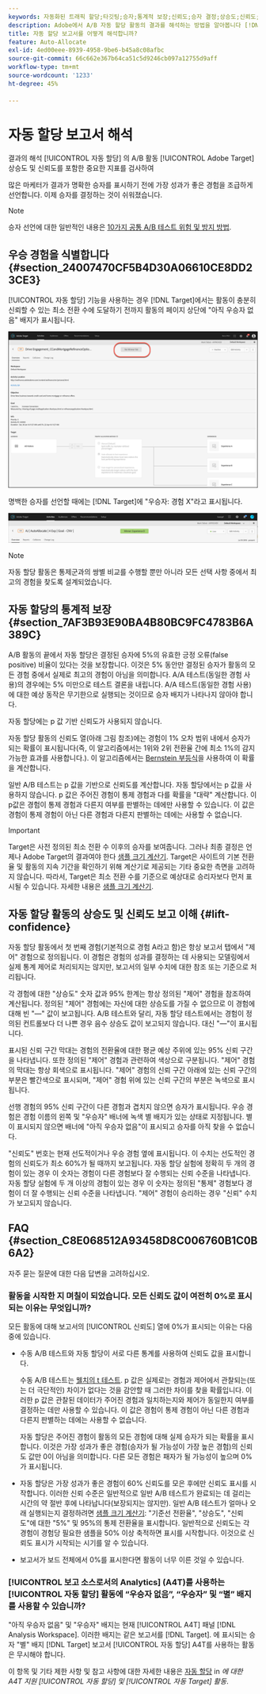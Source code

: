 ```yaml
---
keywords: 자동화된 트래픽 할당;타깃팅;승자;통계적 보장;신뢰도;승자 결정;상승도;신뢰도;기본값;기본 경험;자동 할당;자동 할당
description: Adobe에서 A/B 자동 할당 활동의 결과를 해석하는 방법을 알아봅니다 [!DNL Target] 상승도 및 신뢰도를 포함한 중요한 지표를 검사하여
title: 자동 할당 보고서를 어떻게 해석합니까?
feature: Auto-Allocate
exl-id: 4ed00eee-8939-4958-9be6-b45a8c08afbc
source-git-commit: 66c662e367b64ca51c5d9246cb097a12755d9aff
workflow-type: tm+mt
source-wordcount: '1233'
ht-degree: 45%

---
```


# 자동 할당 보고서 해석

결과의 해석 [!UICONTROL 자동 할당] 의 A/B 활동 [!UICONTROL Adobe Target] 상승도 및 신뢰도를 포함한 중요한 지표를 검사하여

많은 마케터가 결과가 명확한 승자를 표시하기 전에 가장 성과가 좋은 경험을 조급하게 선언합니다. 이제 승자를 결정하는 것이 쉬워졌습니다.

>[!NOTE]
>
>승자 선언에 대한 일반적인 내용은 [10가지 공통 A/B 테스트 위험 및 방지 방법](/help/main/c-activities/t-test-ab/common-ab-testing-pitfalls.md).

## 우승 경험을 식별합니다 {#section_24007470CF5B4D30A06610CE8DD23CE3}

[!UICONTROL 자동 할당] 기능을 사용하는 경우 [!DNL Target]에서는 활동이 충분히 신뢰할 수 있는 최소 전환 수에 도달하기 전까지 활동의 페이지 상단에 &quot;아직 우승자 없음&quot; 배지가 표시됩니다.

![우승자 배지 없음](/help/main/c-activities/automated-traffic-allocation/assets/no-winner.png)

명백한 승자를 선언할 때에는 [!DNL Target]에 &quot;우승자: 경험 X&quot;라고 표시됩니다.

![](assets/winner.png)

>[!NOTE]
>
>자동 할당 활동은 통제군과의 쌍별 비교를 수행할 뿐만 아니라 모든 선택 사항 중에서 최고의 경험을 찾도록 설계되었습니다.

## 자동 할당의 통계적 보장 {#section_7AF3B93E90BA4B80BC9FC4783B6A389C}

A/B 활동의 끝에서 자동 할당은 결정된 승자에 5%의 유효한 긍정 오류(false positive) 비율이 있다는 것을 보장합니다. 이것은 5% 동안만 결정된 승자가 활동의 모든 경험 중에서 실제로 최고의 경험이 아님을 의미합니다. A/A 테스트(동일한 경험 사용)의 경우에는 5% 미만으로 테스트 결론을 내립니다. A/A 테스트(동일한 경험 사용)에 대한 예상 동작은 무기한으로 실행되는 것이므로 승자 배지가 나타나지 않아야 합니다.

자동 할당에는 p 값 기반 신뢰도가 사용되지 않습니다.

자동 할당 활동의 신뢰도 열(아래 그림 참조)에는 경험이 1% 오차 범위 내에서 승자가 되는 확률이 표시됩니다(즉, 이 알고리즘에서는 1위와 2위 전환율 간에 최소 1%의 감지 가능한 효과를 사용합니다.). 이 알고리즘에서는 [Bernstein 부등식](https://en.wikipedia.org/wiki/Bernstein_inequalities_%28probability_theory%29)을 사용하여 이 확률을 계산합니다.

일반 A/B 테스트는 p 값을 기반으로 신뢰도를 계산합니다. 자동 할당에서는 p 값을 사용하지 않습니다. p 값은 주어진 경험이 통제 경험과 다를 확률을 &quot;대략&quot; 계산합니다. 이 p값은 경험이 통제 경험과 다른지 여부를 판별하는 데에만 사용할 수 있습니다. 이 값은 경험이 통제 경험이 아닌 다른 경험과 다른지 판별하는 데에는 사용할 수 없습니다.

>[!IMPORTANT]
>
>Target은 사전 정의된 최소 전환 수 이후의 승자를 보여줍니다. 그러나 최종 결정은 언제나 Adobe Target의 결과여야 한다 [샘플 크기 계산기](https://experienceleague.adobe.com/tools/calculator/testcalculator.html?lang=ko-KR). Target은 사이트의 기본 전환율 및 활동의 지속 기간을 확인하기 위해 계산기로 제공되는 기타 중요한 측면을 고려하지 않습니다. 따라서, Target은 최소 전환 수를 기준으로 예상대로 승리자보다 먼저 표시될 수 있습니다. 자세한 내용은 [샘플 크기 계산기](/help/main/c-activities/t-test-ab/sample-size-determination.md#section_6B8725BD704C4AFE939EF2A6B6E834E6).

## 자동 할당 활동의 상승도 및 신뢰도 보고 이해 {#lift-confidence}

자동 할당 활동에서 첫 번째 경험(기본적으로 경험 A라고 함)은 항상 보고서 탭에서 &quot;제어&quot; 경험으로 정의됩니다. 이 경험은 경험의 성과를 결정하는 데 사용되는 모델링에서 실제 통계 제어로 처리되지는 않지만, 보고서의 일부 수치에 대한 참조 또는 기준으로 처리됩니다.

각 경험에 대한 &quot;상승도&quot; 숫자 값과 95% 한계는 항상 정의된 &quot;제어&quot; 경험을 참조하여 계산됩니다. 정의된 &quot;제어&quot; 경험에는 자신에 대한 상승도를 가질 수 없으므로 이 경험에 대해 빈 &quot;—&quot; 값이 보고됩니다. A/B 테스트와 달리, 자동 할당 테스트에서는 경험이 정의된 컨트롤보다 더 나쁜 경우 음수 상승도 값이 보고되지 않습니다. 대신 &quot;—&quot;이 표시됩니다.

표시된 신뢰 구간 막대는 경험의 전환율에 대한 평균 예상 주위에 있는 95% 신뢰 구간을 나타냅니다. 또한 정의된 &quot;제어&quot; 경험과 관련하여 색상으로 구분됩니다. &quot;제어&quot; 경험의 막대는 항상 회색으로 표시됩니다. &quot;제어&quot; 경험의 신뢰 구간 아래에 있는 신뢰 구간의 부분은 빨간색으로 표시되며, &quot;제어&quot; 경험 위에 있는 신뢰 구간의 부분은 녹색으로 표시됩니다.

선행 경험의 95% 신뢰 구간이 다른 경험과 겹치지 않으면 승자가 표시됩니다. 우승 경험은 경험 이름의 왼쪽 및 &quot;우승자&quot; 배너에 녹색 별 배지가 있는 상태로 지정됩니다. 별이 표시되지 않으면 배너에 &quot;아직 우승자 없음&quot;이 표시되고 승자를 아직 찾을 수 없습니다.

&quot;신뢰도&quot; 번호는 현재 선도적이거나 우승 경험 옆에 표시됩니다. 이 수치는 선도적인 경험의 신뢰도가 최소 60%가 될 때까지 보고됩니다. 자동 할당 실험에 정확히 두 개의 경험이 있는 경우 이 숫자는 경험이 다른 경험보다 잘 수행되는 신뢰 수준을 나타냅니다. 자동 할당 실험에 두 개 이상의 경험이 있는 경우 이 숫자는 정의된 &quot;통제&quot; 경험보다 경험이 더 잘 수행되는 신뢰 수준을 나타냅니다. &quot;제어&quot; 경험이 승리하는 경우 &quot;신뢰&quot; 수치가 보고되지 않습니다.

## FAQ {#section_C8E068512A93458D8C006760B1C0B6A2}

자주 묻는 질문에 대한 다음 답변을 고려하십시오.

### 활동을 시작한 지 며칠이 되었습니다. 모든 신뢰도 값이 여전히 0%로 표시되는 이유는 무엇입니까?

모든 활동에 대해 보고서의 [!UICONTROL 신뢰도] 열에 0%가 표시되는 이유는 다음 중에 있습니다.

* 수동 A/B 테스트와 자동 할당이 서로 다른 통계를 사용하여 신뢰도 값을 표시합니다.

   수동 A/B 테스트는 [웰치의 t 테스트](https://en.wikipedia.org/wiki/Welch%27s_t-test). p 값은 실제로는 경험과 제어에서 관찰되는(또는 더 극단적인) 차이가 없다는 것을 감안할 때 그러한 차이를 찾을 확률입니다. 이러한 p 값은 관찰된 데이터가 주어진 경험과 일치하는지와 제어가 동일한지 여부를 결정하는 데만 사용할 수 있습니다. 이 값은 경험이 통제 경험이 아닌 다른 경험과 다른지 판별하는 데에는 사용할 수 없습니다.

   자동 할당은 주어진 경험이 활동의 모든 경험에 대해 실제 승자가 되는 확률을 표시합니다. 이것은 가장 성과가 좋은 경험(승자가 될 가능성이 가장 높은 경험)의 신뢰도 값만 0이 아님을 의미합니다. 다른 모든 경험은 패자가 될 가능성이 높으며 0%가 표시됩니다.

* 자동 할당은 가장 성과가 좋은 경험이 60% 신뢰도를 모은 후에만 신뢰도 표시를 시작합니다. 이러한 신뢰 수준은 일반적으로 일반 A/B 테스트가 완료되는 데 걸리는 시간의 약 절반 후에 나타납니다(보장되지는 않지만). 일반 A/B 테스트가 얼마나 오래 실행되는지 결정하려면 [샘플 크기 계산기](https://experienceleague.adobe.com/tools/calculator/testcalculator.html): &quot;기준선 전환율&quot;, &quot;상승도&quot;, &quot;신뢰도&quot;에 대한 &quot;5%&quot; 및 95%의 통제 전환율을 표시합니다. 일반적으로 신뢰도는 각 경험이 경험당 필요한 샘플을 50% 이상 축적하면 표시를 시작합니다. 이것으로 신뢰도 표시가 시작되는 시기를 알 수 있습니다.
* 보고서가 보드 전체에서 0%를 표시한다면 활동이 너무 이른 것일 수 있습니다.

### [!UICONTROL 보고 소스로서의 Analytics] (A4T)를 사용하는 [!UICONTROL 자동 할당] 활동에 “우승자 없음”, “우승자” 및 “별” 배지를 사용할 수 있습니까?

&quot;아직 우승자 없음&quot; 및 &quot;우승자&quot; 배지는 현재 [!UICONTROL A4T] 패널 [!DNL Analysis Workspace]. 이러한 배지는 같은 보고서를 [!DNL Target]. 에 표시되는 승자 &quot;별&quot; 배지 [!DNL Target] 보고서 [!UICONTROL 자동 할당] A4T를 사용하는 활동은 무시해야 합니다.

이 항목 및 기타 제한 사항 및 참고 사항에 대한 자세한 내용은 [자동 할당](/help/main/c-integrating-target-with-mac/a4t/a4t-at-aa.md#aa) in *에 대한 A4T 지원 [!UICONTROL 자동 할당] 및 [!UICONTROL 자동 Target] 활동*.


